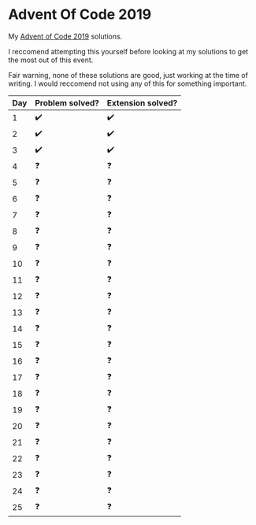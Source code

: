# Advent Of Code 2019
My [Advent of Code 2019](https://adventofcode.com/) solutions.

I reccomend attempting this yourself before looking at my solutions to get the most out of this event.

Fair warning, none of these solutions are good, just working at the time of writing. I would reccomend not using any of this for something important. 

| Day   | Problem solved?    | Extension solved?  |
| ----- | ------------------ | ------------------ |
| 1     | :heavy_check_mark: | :heavy_check_mark: |
| 2     | :heavy_check_mark: | :heavy_check_mark: |
| 3     | :heavy_check_mark: | :heavy_check_mark: |
| 4     | :question:         |  :question:        |
| 5     | :question:         |  :question:        |
| 6     | :question:         |  :question:        |
| 7     | :question:         |  :question:        |
| 8     | :question:         |  :question:        |
| 9     | :question:         |  :question:        |
| 10    | :question:         |  :question:        |
| 11    | :question:         |  :question:        |
| 12    | :question:         |  :question:        |
| 13    | :question:         |  :question:        |
| 14    | :question:         |  :question:        |
| 15    | :question:         |  :question:        |
| 16    | :question:         |  :question:        |
| 17    | :question:         |  :question:        |
| 18    | :question:         |  :question:        |
| 19    | :question:         |  :question:        |
| 20    | :question:         |  :question:        |
| 21    | :question:         |  :question:        |
| 22    | :question:         |  :question:        |
| 23    | :question:         |  :question:        |
| 24    | :question:         |  :question:        |
| 25    | :question:         |  :question:        |
